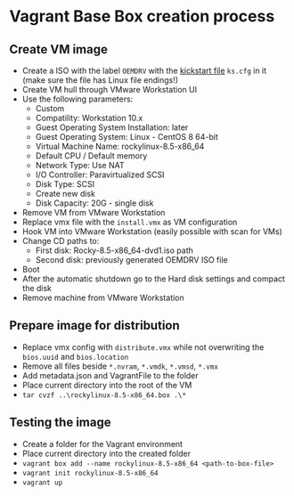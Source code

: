 # Vagrant Base Box creation process

## Create VM image

- Create a ISO with the label `OEMDRV` with the [kickstart file](https://git.rockylinux.org/rocky/kickstarts/-/blob/r8/Rocky-8-x86_64-Vagrant.ks) `ks.cfg` in it (make sure the file has Linux file endings!)
- Create VM hull through VMware Workstation UI
- Use the following parameters:
  - Custom
  - Compatility: Workstation 10.x
  - Guest Operating System Installation: later
  - Guest Operating System: Linux - CentOS 8 64-bit
  - Virtual Machine Name: rockylinux-8.5-x86_64
  - Default CPU / Default memory
  - Network Type: Use NAT
  - I/O Controller: Paravirtualized SCSI
  - Disk Type: SCSI
  - Create new disk
  - Disk Capacity: 20G - single disk
- Remove VM from VMware Workstation
- Replace vmx file with the `install.vmx` as VM configuration
- Hook VM into VMware Workstation (easily possible with scan for VMs)
- Change CD paths to:
  - First disk: Rocky-8.5-x86_64-dvd1.iso path
  - Second disk: previously generated OEMDRV ISO file
- Boot
- After the automatic shutdown go to the Hard disk settings and compact the disk
- Remove machine from VMware Workstation

## Prepare image for distribution

- Replace vmx config with `distribute.vmx` while not overwriting the `bios.uuid` and `bios.location`
- Remove all files beside `*.nvram`, `*.vmdk`, `*.vmsd`, `*.vmx`
- Add metadata.json and VagrantFile to the folder
- Place current directory into the root of the VM
- `tar cvzf ..\rockylinux-8.5-x86_64.box .\*`

## Testing the image

- Create a folder for the Vagrant environment
- Place current directory into the created folder
- `vagrant box add --name rockylinux-8.5-x86_64 <path-to-box-file>`
- `vagrant init rockylinux-8.5-x86_64`
- `vagrant up`
